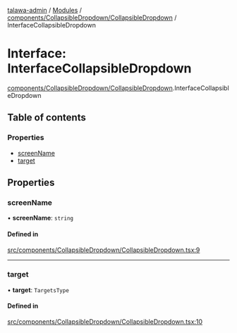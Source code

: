 [talawa-admin](../README.md) / [Modules](../modules.md) / [components/CollapsibleDropdown/CollapsibleDropdown](../modules/components_CollapsibleDropdown_CollapsibleDropdown.md) / InterfaceCollapsibleDropdown

# Interface: InterfaceCollapsibleDropdown

[components/CollapsibleDropdown/CollapsibleDropdown](../modules/components_CollapsibleDropdown_CollapsibleDropdown.md).InterfaceCollapsibleDropdown

## Table of contents

### Properties

- [screenName](components_CollapsibleDropdown_CollapsibleDropdown.InterfaceCollapsibleDropdown.md#screenname)
- [target](components_CollapsibleDropdown_CollapsibleDropdown.InterfaceCollapsibleDropdown.md#target)

## Properties

### screenName

• **screenName**: `string`

#### Defined in

[src/components/CollapsibleDropdown/CollapsibleDropdown.tsx:9](https://github.com/chandel-aman/talawa-admin/blob/97994b9/src/components/CollapsibleDropdown/CollapsibleDropdown.tsx#L9)

___

### target

• **target**: `TargetsType`

#### Defined in

[src/components/CollapsibleDropdown/CollapsibleDropdown.tsx:10](https://github.com/chandel-aman/talawa-admin/blob/97994b9/src/components/CollapsibleDropdown/CollapsibleDropdown.tsx#L10)
